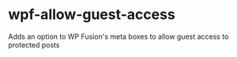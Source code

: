 # wpf-allow-guest-access
 Adds an option to WP Fusion's meta boxes to allow guest access to protected posts
